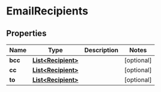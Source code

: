 

# EmailRecipients

## Properties

Name | Type | Description | Notes
------------ | ------------- | ------------- | -------------
**bcc** | [**List&lt;Recipient&gt;**](Recipient) |  |  [optional]
**cc** | [**List&lt;Recipient&gt;**](Recipient) |  |  [optional]
**to** | [**List&lt;Recipient&gt;**](Recipient) |  |  [optional]



